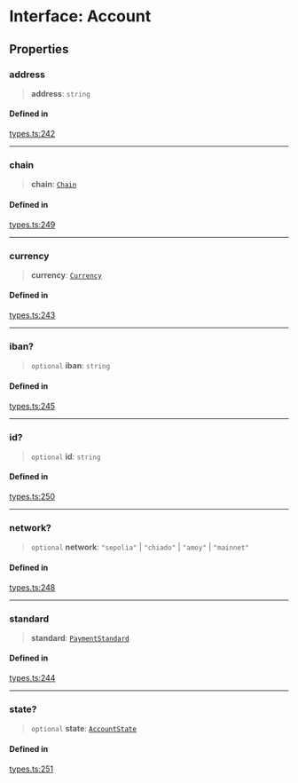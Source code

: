 # Interface: Account

## Properties

### address

> **address**: `string`

#### Defined in

[types.ts:242](https://github.com/monerium/js-monorepo/blob/main/packages/sdk/src/types.ts#L242)

***

### chain

> **chain**: [`Chain`](/docs/packages/SDK/type-aliases/Chain.md)

#### Defined in

[types.ts:249](https://github.com/monerium/js-monorepo/blob/main/packages/sdk/src/types.ts#L249)

***

### currency

> **currency**: [`Currency`](/docs/packages/SDK/enumerations/Currency.md)

#### Defined in

[types.ts:243](https://github.com/monerium/js-monorepo/blob/main/packages/sdk/src/types.ts#L243)

***

### iban?

> `optional` **iban**: `string`

#### Defined in

[types.ts:245](https://github.com/monerium/js-monorepo/blob/main/packages/sdk/src/types.ts#L245)

***

### id?

> `optional` **id**: `string`

#### Defined in

[types.ts:250](https://github.com/monerium/js-monorepo/blob/main/packages/sdk/src/types.ts#L250)

***

### network?

> `optional` **network**: `"sepolia"` \| `"chiado"` \| `"amoy"` \| `"mainnet"`

#### Defined in

[types.ts:248](https://github.com/monerium/js-monorepo/blob/main/packages/sdk/src/types.ts#L248)

***

### standard

> **standard**: [`PaymentStandard`](/docs/packages/SDK/enumerations/PaymentStandard.md)

#### Defined in

[types.ts:244](https://github.com/monerium/js-monorepo/blob/main/packages/sdk/src/types.ts#L244)

***

### state?

> `optional` **state**: [`AccountState`](/docs/packages/SDK/enumerations/AccountState.md)

#### Defined in

[types.ts:251](https://github.com/monerium/js-monorepo/blob/main/packages/sdk/src/types.ts#L251)
